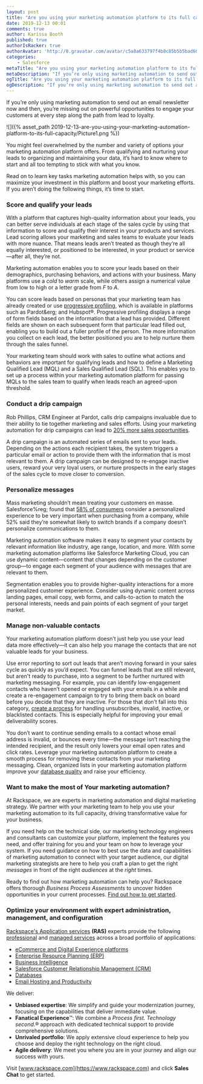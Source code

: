```yaml
---
layout: post
title: "Are you using your marketing automation platform to its full capacity?"
date: 2019-12-13 00:01
comments: true
author: Karissa Booth
published: true
authorIsRacker: true
authorAvatar: 'http://0.gravatar.com/avatar/c5a8a633797f4b8c85b5b5bad605cd18'
categories:
    - Salesforce
metaTitle: "Are you using your marketing automation platform to its full capacity?"
metaDescription: "If you’re only using marketing automation to send out an email newsletter now and then, you’re missing out on powerful opportunities to engage your customers at every step along the path from lead to loyalty."
ogTitle: "Are you using your marketing automation platform to its full capacity?"
ogDescription: "If you’re only using marketing automation to send out an email newsletter now and then, you’re missing out on powerful opportunities to engage your customers at every step along the path from lead to loyalty."
---
```


If you’re only using marketing automation to send out an email newsletter now
and then, you’re missing out on powerful opportunities to engage your customers
at every step along the path from lead to loyalty.

<!-- more -->

![]({% asset_path 2019-12-13-are-you-using-your-marketing-automation-platform-to-its-full-capacity/Picture1.png %})

You might feel overwhelmed by the number and variety of options your marketing
automation platform offers. From qualifying and nurturing your leads to
organizing and maintaining your data, it’s hard to know where to start and all
too tempting to stick with what you know.

Read on to learn key tasks marketing automation helps with, so you can
maximize your investment in this platform and boost your marketing efforts. If
you aren’t doing the following things, it’s time to start.

### Score and qualify your leads

With a platform that captures high-quality information about your leads, you
can better serve individuals at each stage of the sales cycle by using that
information to score and qualify their interest in your products and services.
Lead scoring allows your marketing and sales teams to evaluate your leads with
more nuance. That means leads aren’t treated as though they’re all equally
interested, or positioned to be interested, in your product or
service&mdash;after all, they’re not.

Marketing automation enables you to score your leads based on their demographics,
purchasing behaviors, and actions with your business. Many platforms use a *cold*
to *warm* scale, while others assign a numerical value from low to high or a
letter grade from *F* to *A*.

You can score leads based on personas that your marketing team has already
created or use
[progressive profiling](https://help.salesforce.com/articleView?id=pardot_forms_progressive_profiling_setup.htm&type=5),
which is available in platforms such as Pardot&erg; and Hubspot&reg;. Progressive
profiling displays a range of form fields based on the information that a lead
has provided. Different fields are shown on each subsequent form that particular
lead filled out, enabling you to build out a fuller profile of the person. The
more information you collect on each lead, the better positioned you are to
help nurture them through the sales funnel.

Your marketing team should work with sales to outline what actions and behaviors
are important for qualifying leads and how to define a Marketing Qualified Lead
(MQL) and a Sales Qualified Lead (SQL). This enables you to set up a process
within your marketing automation platform for passing MQLs to the sales team to
qualify when leads reach an agreed-upon threshold.

### Conduct a drip campaign

Rob Phillips, CRM Engineer at Pardot, calls drip campaigns invaluable due to
their ability to tie together marketing and sales efforts. Using your marketing
automation for drip campaigns can lead to
[20% more sales opportunities](https://www.brafton.com/blog/email-marketing/email-drip-campaigns-explained/).

A drip campaign is an automated series of emails sent to your leads. Depending
on the actions each recipient takes, the system triggers a particular email or
action to provide them with the information that is most relevant to them. A
drip campaign can be designed to re-engage inactive users, reward your very
loyal users, or nurture prospects in the early stages of the sales cycle to
move closer to conversion.

### Personalize messages

Mass marketing shouldn’t mean treating your customers en masse. Salesforce%reg;
found that [58% of consumers](https://www.salesforce.com/blog/2016/11/swap-data-for-personalized-marketing.html)
consider a personalized experience to be very important when purchasing from a
company, while 52% said they’re somewhat likely to switch brands if a company
doesn’t personalize communications to them.

Marketing automation software makes it easy to segment your contacts by relevant
information like industry, age range, location, and more. With some marketing
automation platforms like Salesforce Marketing Cloud, you can use dynamic
content&mdash;content that changes depending on the customer group&mdash;to
engage each segment of your audience with messages that are relevant to them.

Segmentation enables you to provide higher-quality interactions for a more
personalized customer experience. Consider using dynamic content across landing
pages, email copy, web forms, and calls-to-action to match the personal interests,
needs and pain points of each segment of your target market.

### Manage non-valuable contacts

Your marketing automation platform doesn’t just help you use your lead data more
effectively&mdash;it can also help you manage the contacts that are not valuable
leads for your business.

Use error reporting to sort out leads that aren’t moving forward in your sales
cycle as quickly as you’d expect. You can funnel leads that are still relevant,
but aren't ready to purchase, into a segment to be further nurtured with
marketing messaging. For example, you can identify low-engagement contacts who
haven’t opened or engaged with your emails in a while and create a re-engagement
campaign to try to bring them back on board before you decide that they are
inactive. For those that don’t fall into this category,
[create a process](https://blog.marketo.com/2016/11/20-ideas-from-power-users-to-power-up-your-b2b-marketing-automation.html)
for handling unsubscribes, invalid, inactive, or blacklisted contacts. This is
especially helpful for improving your email deliverability scores.

You don’t want to continue sending emails to a contact whose email address is
invalid, or bounces every time&mdash;the message isn’t reaching the intended
recipient, and the result only lowers your email open rates and click rates.
Leverage your marketing automation platform to create a smooth process for
removing these contacts from your marketing messaging. Clean, organized lists
in your marketing automation platform improve your
[database quality](https://blog.marketo.com/2015/10/6-quick-ways-to-improve-lead-database-quality.html)
and raise your efficiency.

### Want to make the most of Your marketing automation?

At Rackspace, we are experts in marketing automation and digital marketing
strategy. We partner with your marketing team to help you use your marketing
automation to its full capacity, driving transformative value for your business.

If you need help on the technical side, our marketing technology engineers and
consultants can customize your platform, implement the features you need, and
offer training for you and your team on how to leverage your system. If you
need guidance on how to best use the data and capabilities of marketing
automation to connect with your target audience, our digital marketing
strategists are here to help you craft a plan to get the right *messages* in
front of the right *audiences* at the *right* times.

Ready to find out how marketing automation can help you? Rackspace offers
thorough *Business Process Assessments* to uncover hidden opportunities in your
current processes. [Find out how to get started](https://www.rackspace.com/resources/business-process-assessment).

### Optimize your environment with expert administration, management, and configuration

[Rackspace's Application services](https://www.rackspace.com/application-services)
**(RAS)** experts provide the following [professional](https://www.rackspace.com/application-management/professional-services)
and
[managed services](https://www.rackspace.com/application-management/managed-services) across
a broad portfolio of applications:

- [eCommerce and Digital Experience platforms](https://www.rackspace.com/ecommerce-digital-experience)
- [Enterprise Resource Planning (ERP)](https://www.rackspace.com/erp)
- [Business Intelligence](https://www.rackspace.com/business-intelligence)
- [Salesforce Customer Relationship Management (CRM)](https://www.rackspace.com/salesforce-managed-services)
- [Databases](https://www.rackspace.com/dba-services)
- [Email Hosting and Productivity](https://www.rackspace.com/email-hosting)

We deliver:

- **Unbiased expertise**: We simplify and guide your modernization journey,
focusing on the capabilities that deliver immediate value.
- **Fanatical Experience**&trade;: We combine a *Process first. Technology second*.&reg;
approach with dedicated technical support to provide comprehensive solutions.
- **Unrivaled portfolio**: We apply extensive cloud experience to help you
choose and deploy the right technology on the right cloud.
- **Agile delivery**: We meet you where you are in your journey and align
our success with yours.

Visit [www.rackspace.com](https://www.rackspace.com) and click **Sales Chat** to get started.